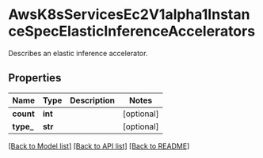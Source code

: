 # AwsK8sServicesEc2V1alpha1InstanceSpecElasticInferenceAccelerators

Describes an elastic inference accelerator.
## Properties
Name | Type | Description | Notes
------------ | ------------- | ------------- | -------------
**count** | **int** |  | [optional] 
**type_** | **str** |  | [optional] 

[[Back to Model list]](../README.md#documentation-for-models) [[Back to API list]](../README.md#documentation-for-api-endpoints) [[Back to README]](../README.md)


